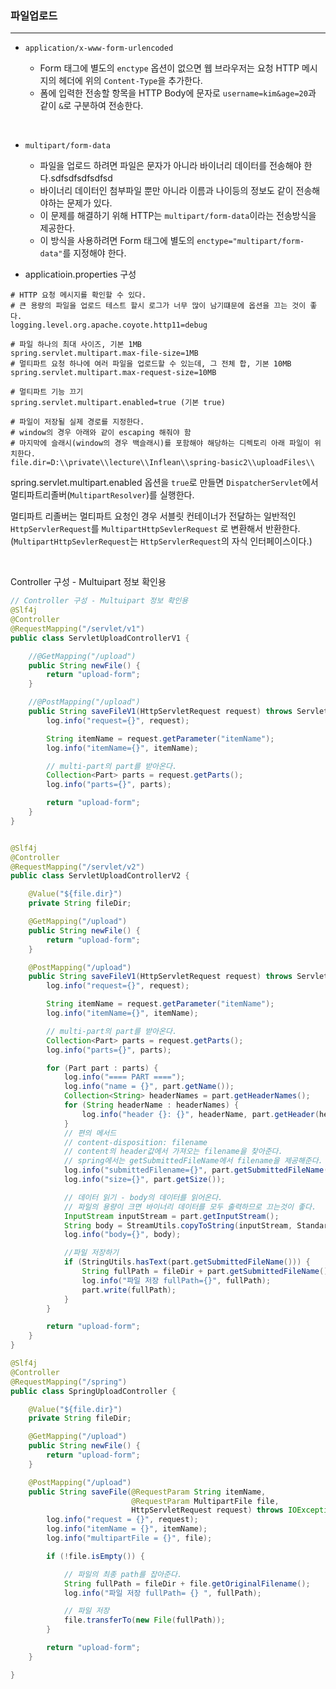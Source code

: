 ### 파일업로드

---

- `application/x-www-form-urlencoded`

  - Form 태그에 별도의 `enctype` 옵션이 없으면 웹 브라우저는 요청 HTTP 메시지의 헤더에 위의 `Content-Type`을 추가한다.
  - 폼에 입력한 전송할 항목을 HTTP Body에 문자로 `username=kim&age=20`과 같이 `&`로 구분하여 전송한다.

<br>

- `multipart/form-data`

  - 파일을 업로드 하려면 파일은 문자가 아니라 바이너리 데이터를 전송해야 한다.sdfsdfsdfsdfsd
  - 바이너리 데이터인 첨부파일 뿐만 아니라 이름과 나이등의 정보도 같이 전송해야하는 문제가 있다.
  - 이 문제를 해결하기 위해 HTTP는 `multipart/form-data`이라는 전송방식을 제공한다.
  - 이 방식을 사용하려면 Form 태그에 별도의 `enctype="multipart/form-data"`를 지정해야 한다.

- applicatioin.properties 구성

```
# HTTP 요청 메시지를 확인할 수 있다.
# 큰 용량의 파일을 업로드 테스트 할시 로그가 너무 많이 남기떄문에 옵션을 끄는 것이 좋다.
logging.level.org.apache.coyote.http11=debug

# 파일 하나의 최대 사이즈, 기본 1MB
spring.servlet.multipart.max-file-size=1MB
# 멀티파트 요청 하나에 여러 파일을 업로드할 수 있는데, 그 전체 합, 기본 10MB
spring.servlet.multipart.max-request-size=10MB

# 멀티파트 기능 끄기
spring.servlet.multipart.enabled=true (기본 true)

# 파일이 저장될 실제 경로를 지정한다.
# window의 경우 아래와 같이 escaping 해줘야 함
# 마지막에 슬래시(window의 경우 백슬래시)를 포함해야 해당하는 디렉토리 아래 파일이 위치한다.
file.dir=D:\\private\\lecture\\Inflean\\spring-basic2\\uploadFiles\\
```

spring.servlet.multipart.enabled 옵션을 `true`로 만들면 `DispatcherServlet`에서 멀티파트리졸버(`MultipartResolver`)를 실행한다.

멀티파트 리졸버는 멀티파트 요청인 경우 서블릿 컨테이너가 전달하는 일반적인 `HttpServlerRequest`를 `MultipartHttpSevlerRequest` 로 변환해서 반환한다. (`MultipartHttpSevlerRequest`는 `HttpServlerRequest`의 자식 인터페이스이다.)

<br>

Controller 구성 - Multuipart 정보 확인용

```java
// Controller 구성 - Multuipart 정보 확인용
@Slf4j
@Controller
@RequestMapping("/servlet/v1")
public class ServletUploadControllerV1 {

    //@GetMapping("/upload")
    public String newFile() {
        return "upload-form";
    }

    //@PostMapping("/upload")
    public String saveFileV1(HttpServletRequest request) throws ServletException, IOException {
        log.info("request={}", request);

        String itemName = request.getParameter("itemName");
        log.info("itemName={}", itemName);

        // multi-part의 part를 받아온다.
        Collection<Part> parts = request.getParts();
        log.info("parts={}", parts);

        return "upload-form";
    }
}


@Slf4j
@Controller
@RequestMapping("/servlet/v2")
public class ServletUploadControllerV2 {

    @Value("${file.dir}")
    private String fileDir;

    @GetMapping("/upload")
    public String newFile() {
        return "upload-form";
    }

    @PostMapping("/upload")
    public String saveFileV1(HttpServletRequest request) throws ServletException, IOException {
        log.info("request={}", request);

        String itemName = request.getParameter("itemName");
        log.info("itemName={}", itemName);

        // multi-part의 part를 받아온다.
        Collection<Part> parts = request.getParts();
        log.info("parts={}", parts);

        for (Part part : parts) {
            log.info("==== PART ====");
            log.info("name = {}", part.getName());
            Collection<String> headerNames = part.getHeaderNames();
            for (String headerName : headerNames) {
                log.info("header {}: {}", headerName, part.getHeader(headerName));
            }
            // 편의 메서드
            // content-disposition: filename
            // content의 header값에서 가져오는 filename을 찾아준다.
            // spring에서는 getSubmittedFileName에서 filename을 제공해준다.
            log.info("submittedFilename={}", part.getSubmittedFileName());
            log.info("size={}", part.getSize());

            // 데이터 읽기 - body의 데이터를 읽어온다.
            // 파일의 용량이 크면 바이너리 데이터를 모두 출력하므로 끄는것이 좋다.
            InputStream inputStream = part.getInputStream();
            String body = StreamUtils.copyToString(inputStream, StandardCharsets.UTF_8);
            log.info("body={}", body);

            //파일 저장하기
            if (StringUtils.hasText(part.getSubmittedFileName())) {
                String fullPath = fileDir + part.getSubmittedFileName();
                log.info("파일 저장 fullPath={}", fullPath);
                part.write(fullPath);
            }
        }

        return "upload-form";
    }
}

@Slf4j
@Controller
@RequestMapping("/spring")
public class SpringUploadController {

    @Value("${file.dir}")
    private String fileDir;

    @GetMapping("/upload")
    public String newFile() {
        return "upload-form";
    }

    @PostMapping("/upload")
    public String saveFile(@RequestParam String itemName,
                           @RequestParam MultipartFile file,
                           HttpServletRequest request) throws IOException {
        log.info("request = {}", request);
        log.info("itemName = {}", itemName);
        log.info("multipartFile = {}", file);

        if (!file.isEmpty()) {

            // 파일의 최종 path를 잡아준다.
            String fullPath = fileDir + file.getOriginalFilename();
            log.info("파일 저장 fullPath= {} ", fullPath);

            // 파일 저장
            file.transferTo(new File(fullPath));
        }

        return "upload-form";
    }

}
```
